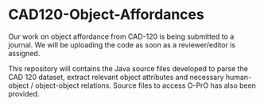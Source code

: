 # CAD120-Object-Affordances

Our work on object affordance from CAD-120 is being submitted to a journal. We will be uploading the code as soon as a reviewer/editor is assigned.

This repository will contains the Java source files developed to parse the CAD 120 dataset, extract relevant object attributes and necessary human-object / object-object relations. Source files to access O-PrO has also been provided.
